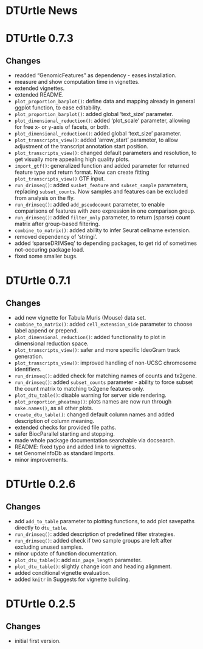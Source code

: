 DTUrtle News
================

# DTUrtle 0.7.3

## Changes

  - readded “GenomicFeatures” as dependency - eases installation.
  - measure and show computation time in vignettes.
  - extended vignettes.
  - extended README.
  - `plot_proportion_barplot()`: define data and mapping already in
    general ggplot function, to ease editability.
  - `plot_proportion_barplot()`: added global ‘text\_size’ parameter.
  - `plot_dimensional_reduction()`: added ‘plot\_scale’ parameter,
    allowing for free x- or y-axis of facets, or both.
  - `plot_dimensional_reduction()`: added global ‘text\_size’ parameter.
  - `plot_transcripts_view()`: added ‘arrow\_start’ parameter, to allow
    adjustment of the transcript annotation start position.
  - `plot_transcripts_view()`: changed default parameters and
    resolution, to get visually more appealing high quality plots.
  - `import_gtf()`: generalized function and added parameter for
    returned feature type and return format. Now can create fitting
    `plot_transcripts_view()` GTF input.
  - `run_drimseq()`: added `susbet_feature` and `subset_sample`
    parameters, replacing `subset_counts`. Now samples and features can
    be excluded from analysis on the fly.
  - `run_drimseq()`: added `add_pseudocount` parameter, to enable
    comparisons of features with zero expression in one comparison
    group.
  - `run_drimseq()`: added `filter_only` parameter, to return (sparse)
    count matrix after group-based filtering.
  - `combine_to_matrix()`: added ability to infer Seurat cellname
    extension.
  - removed dependency of ‘stringi’.
  - added ‘sparseDRIMSeq’ to depending packages, to get rid of sometimes
    not-occuring package load.
  - fixed some smaller bugs.

# DTUrtle 0.7.1

## Changes

  - add new vignette for Tabula Muris (Mouse) data set.
  - `combine_to_matrix()`: added `cell_extension_side` parameter to
    choose label append or prepend.
  - `plot_dimensional_reduction()`: added functionality to plot in
    dimensional reduction space.
  - `plot_transcripts_view()`: safer and more specific IdeoGram track
    generation.
  - `plot_transcripts_view()`: improved handling of non-UCSC chromosome
    identifiers.
  - `run_drimseq()`: added check for matching names of counts and
    tx2gene.
  - `run_drimseq()`: added `subset_counts` parameter - ability to force
    subset the count matrix to matching tx2gene features only.
  - `plot_dtu_table()`: disable warning for server side rendering.
  - `plot_proportion_pheatmap()`: plots names are now run through
    `make.names()`, as all other plots.
  - `create_dtu_table()`: changed default column names and added
    description of column meaning.
  - extended checks for provided file paths.
  - safer BiocParallel starting and stopping.
  - made whole package documentation searchable via docsearch.
  - README: fixed typo and added link to vignettes.
  - set GenomeInfoDb as standard Imports.
  - minor improvements.

# DTUrtle 0.2.6

## Changes

  - add `add_to_table` parameter to plotting functions, to add plot
    savepaths directly to `dtu_table`.
  - `run_drimseq()`: added description of predefined filter strategies.
  - `run_drimseq()`: added check if two sample groups are left after
    excluding unused samples.
  - minor update of function documentation.
  - `plot_dtu_table()`: add `min_page_length` parameter.
  - `plot_dtu_table()`: slightly change icon and heading alignment.
  - added conditional vignette evaluation.
  - added `knitr` in Suggests for vignette building.

# DTUrtle 0.2.5

## Changes

  - initial first version.
